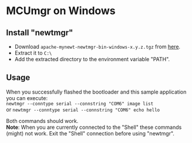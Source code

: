 # MCUmgr on Windows
## Install "newtmgr"
-   Download `apache-mynewt-newtmgr-bin-windows-x.y.z.tgz` from
    [here](https://apache.lauf-forum.at/mynewt/apache-mynewt-1.8.0/).
-   Extract it to `C:\`
-   Add the extracted directory to the environment variable "PATH".

## Usage
When you successfully flashed the bootloader and this sample application
you can execute:  
`newtmgr --conntype serial --connstring "COM6" image list`  
or
`newtmgr --conntype serial --connstring "COM6" echo hello`  

Both commands should work.  
**Note**: When you are currently connected to the "Shell" these
commands (might) not work. Exit the "Shell" connection before using
"newtmgr".

